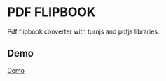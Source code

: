 # PDF FLIPBOOK
Pdf flipbook converter with turnjs and pdfjs libraries.

## Demo
[Demo](http://eray.info/demo/pdf-flipbook)

 
